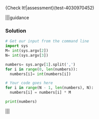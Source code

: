 {Check It!|assessment}(test-4030970452)

|||guidance
### Solution
```python
# Get our input from the command line
import sys
M= int(sys.argv[2])
N= int(sys.argv[3])

numbers= sys.argv[1].split(',')
for i in range(0, len(numbers)):
  numbers[i]= int(numbers[i])

# Your code goes here
for i in range(N - 1, len(numbers), N):
  numbers[i] = numbers[i] * M

print(numbers)
```
|||

